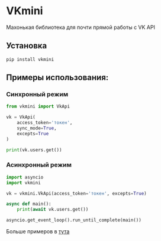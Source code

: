 # VKmini

Махонькая библиотека для почти прямой работы с VK API

## Установка

```
pip install vkmini
```

## Примеры использования:

### Синхронный режим
```python
from vkmini import VkApi

vk = VkApi(
    access_token='токен',
    sync_mode=True,
    excepts=True
)

print(vk.users.get())
```
### Асинхронный режим
```python
import asyncio
import vkmini

vk = vkmini.VkApi(access_token='токен', excepts=True)

async def main():
    print(await vk.users.get())

asyncio.get_event_loop().run_until_complete(main())
```

Больше примеров в [тута](https://github.com/Elchinchel/vkmini/examples)